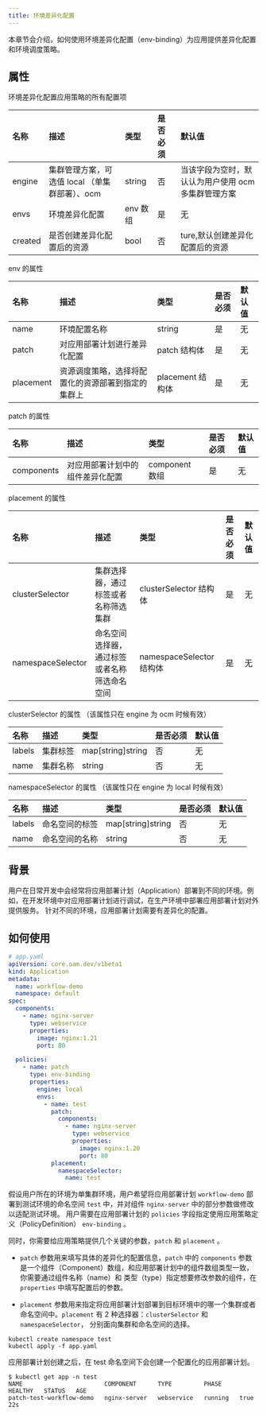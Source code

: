 ```yaml
---
title: 环境差异化配置
---
```


本章节会介绍，如何使用环境差异化配置（env-binding）为应用提供差异化配置和环境调度策略。

## 属性

环境差异化配置应用策略的所有配置项 

名称 | 描述 | 类型 | 是否必须 | 默认值
:---------- | :----------- | :----------- | :----------- | :-----------
engine|集群管理方案，可选值 local （单集群部署）、ocm|string|否|当该字段为空时，默认认为用户使用 ocm 多集群管理方案
envs|环境差异化配置| env 数组|是|无
created|是否创建差异化配置后的资源| bool |否|ture,默认创建差异化配置后的资源

env 的属性

名称 | 描述 | 类型 | 是否必须 | 默认值
:----------- | :------------ | :------------ | :------------ | :------------ 
name|环境配置名称|string|是|无
patch|对应用部署计划进行差异化配置|patch 结构体|是|无
placement|资源调度策略，选择将配置化的资源部署到指定的集群上| placement 结构体|是|无

patch 的属性

名称 | 描述 | 类型 | 是否必须 | 默认值
:----------- | :------------ | :------------ | :------------ | :------------ 
components|对应用部署计划中的组件差异化配置| component 数组|是|无

placement 的属性

名称 | 描述 | 类型 | 是否必须 | 默认值
:----------- | :------------ | :------------ | :------------ | :------------ 
clusterSelector|集群选择器，通过标签或者名称筛选集群| clusterSelector 结构体|是|无
namespaceSelector|命名空间选择器，通过标签或者名称筛选命名空间| namespaceSelector 结构体|是|无

clusterSelector 的属性 （该属性只在 engine 为 ocm 时候有效）

名称 | 描述 | 类型 | 是否必须 | 默认值
:----------- | :------------ | :------------ | :------------ | :------------
labels |集群标签| map[string]string |否|无
name |集群名称| string |否|无

namespaceSelector 的属性 （该属性只在 engine 为 local 时候有效）

名称 | 描述 | 类型 | 是否必须 | 默认值
:----------- | :------------ | :------------ | :------------ | :------------
labels |命名空间的标签| map[string]string |否|无
name |命名空间的名称| string |否|无

## 背景

用户在日常开发中会经常将应用部署计划（Application）部署到不同的环境。例如，在开发环境中对应用部署计划进行调试，在生产环境中部署应用部署计划对外提供服务。
针对不同的环境，应用部署计划需要有差异化的配置。

## 如何使用

```yaml
# app.yaml
apiVersion: core.oam.dev/v1beta1
kind: Application
metadata:
  name: workflow-demo
  namespace: default
spec:
  components:
    - name: nginx-server
      type: webservice
      properties:
        image: nginx:1.21
        port: 80

  policies:
    - name: patch
      type: env-binding
      properties:
        engine: local
        envs:
          - name: test
            patch:
              components:
                - name: nginx-server
                  type: webservice
                  properties:
                    image: nginx:1.20
                    port: 80
            placement:
              namespaceSelector:
                name: test
```

假设用户所在的环境为单集群环境，用户希望将应用部署计划 `workflow-demo` 部署到测试环境的命名空间 `test` 中，并对组件 `nginx-server` 中的部分参数做修改以适配测试环境。
用户需要在应用部署计划的 `policies` 字段指定使用应用策略定义（PolicyDefinition） `env-binding` 。

同时，你需要给应用策略提供几个关键的参数，`patch` 和 `placement` 。

- `patch` 参数用来填写具体的差异化的配置信息，`patch` 中的 `components` 参数是一个组件（Component）数组，和应用部署计划中的组件数组类型一致，
  你需要通过组件名称（name）和 类型（type）指定想要修改参数的组件，在 `properties` 中填写配置后的参数。


- `placement` 参数用来指定将应用部署计划部署到目标环境中的哪一个集群或者命名空间中。`placement` 有 2 种选择器：`clusterSelector` 和 `namespaceSelector`，
   分别面向集群和命名空间的选择。
  
  
```shell
kubectl create namespace test
kubectl apply -f app.yaml
```

应用部署计划创建之后，在 test 命名空间下会创建一个配置化的应用部署计划。

```shell
$ kubectl get app -n test
NAME                       COMPONENT      TYPE         PHASE     HEALTHY   STATUS   AGE
patch-test-workflow-demo   nginx-server   webservice   running   true               22s
```

[comment]: <> (TODO, 添加一个链接到多集群部署的例子)
